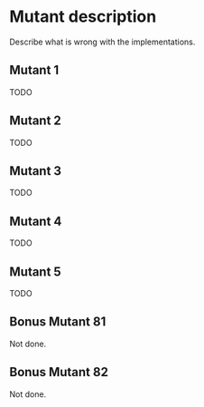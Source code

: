 # Mutant description
Describe what is wrong with the implementations.

## Mutant 1
TODO

## Mutant 2
TODO

## Mutant 3
TODO

## Mutant 4
TODO

## Mutant 5
TODO

## Bonus Mutant 81
Not done.

## Bonus Mutant 82
Not done.
